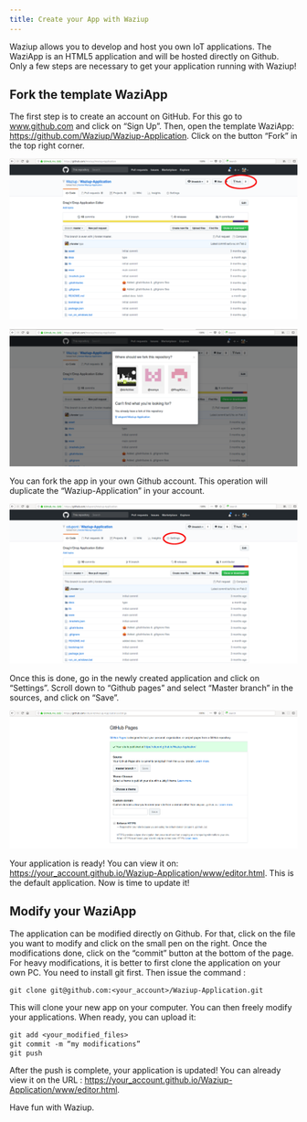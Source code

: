 ```yaml
---
title: Create your App with Waziup
---
```


Waziup allows you to develop and host you own IoT applications.
The WaziApp is an HTML5 application and will be hosted directly on Github.
Only a few steps are necessary to get your application running with Waziup!

Fork the template WaziApp
-------------------------

The first step is to create an account on GitHub.
For this go to www.github.com and click on “Sign Up”.
Then, open the template WaziApp: https://github.com/Waziup/Waziup-Application.
Click on the button “Fork” in the top right corner.

![Fork Waziapp](images/forkwaziapp.png)

![Fork Waziapp](images/forkaccount.png)


You can fork the app in your own Github account.
This operation will duplicate the “Waziup-Application” in your account.

![Waziapp settings](images/waziappsettings.png)

Once this is done, go in the newly created application and click on “Settings”.
Scroll down to “Github pages” and select “Master branch” in the sources, and click on “Save”.

![Waziapp settings](images/waziappsettings2.png)

Your application is ready! You can view it on: https://your_account.github.io/Waziup-Application/www/editor.html. 
This is the default application. Now is time to update it!

Modify your WaziApp
-------------------

The application can be modified directly on Github.
For that, click on the file you want to modify and click on the small pen on the right.
Once the modifications done, click on the “commit” button at the bottom of the page.
For heavy modifications, it is better to first clone the application on your own PC.
You need to install git  first.
Then issue the command :
```
git clone git@github.com:<your_account>/Waziup-Application.git
```

This will clone your new app on your computer.
You can then freely modify your applications.
When ready, you can upload it:
```
git add <your_modified_files>
git commit -m “my modifications”
git push
```

After the push is complete, your application is updated!
You can already view it on the URL : https://your_account.github.io/Waziup-Application/www/editor.html. 


Have fun with Waziup.


